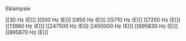 Eklampsie

[[30 Hz (E)]]
[[500 Hz (E)]]
[[850 Hz (E)]]
[[5710 Hz (E)]]
[[7250 Hz (E)]]
[[13980 Hz (E)]]
[[247500 Hz (E)]]
[[450000 Hz (E)]]
[[695830 Hz (E)]]
[[895870 Hz (E)]]